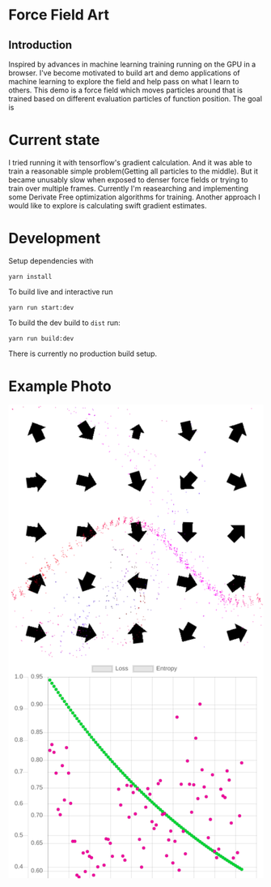 # Force Field Art

## Introduction 
Inspired by advances in machine learning training running on the GPU in a browser. I've become motivated to build art and demo applications of machine learning to explore the field and help pass on what I learn to others. This demo is a force field which moves particles around that is trained based on different evaluation particles of function position. The goal is 

# Current state

I tried running it with tensorflow's gradient calculation. And it was able to train a reasonable simple problem(Getting all particles to the middle). But it became unusably slow when exposed to denser force fields or trying to train over multiple frames. Currently I'm reasearching and implementing some Derivate Free optimization algorithms for training. Another approach I would like to explore is calculating swift gradient estimates.


# Development

Setup dependencies with
```
yarn install
```

To build live and interactive run 

```
yarn run start:dev
```

To build the dev build to `dist` run:
```
yarn run build:dev
```

There is currently no production build setup.

# Example Photo

![A photo showing a screenshot of particles moving around a force field and the relevant convergance chart.](resources/screenshot-july-4-2018.png)
